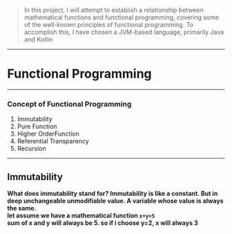 >In this project, I will attempt to establish a relationship between mathematical functions and functional programming, covering some of the well-known principles of functional programming. To accomplish this, I have chosen a JVM-based language, primarily Java and Kotlin
****
# Functional Programming 
***
### Concept of Functional Programming
1. Immutability  
2. Pure Function  
3. Higher OrderFunction
4. Referential Transparency
5. Recursion
***

## Immutability

**What does immutability stand for? Immutability is like a constant. But in deep unchangeable unmodifiable value. A variable whose value is always the same.**  
**let assume we have a mathematical function `x+y=5`**  
**sum of x and y will always be 5. so if i choose y=2, x will always 3**
